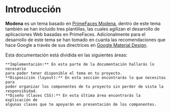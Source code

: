 # Introducción

**Modena** es un tema basado en [PrimeFaces Modena](https://www.primefaces.org/eos/modena),
 dentro de este tema también se han incluido tres plantillas, las cuales
 agilizan el desarrollo de aplicaciones Web basadas en PrimeFaces.
 Adicionalmente para el desarrollo de este tema se han tomado en cuanta las
 recomendaciones que hace Google a través de sus directrices en [Google Material Design](https://www.google.com/design/spec/material-design/introduction.html).

Esta documentación está dividida en las siguientes áreas:

    **Implementación:** En esta parte de la documentación hallarás lo necesario
    para poder tener disponible el tema en tu proyecto.
    **Disposición (layout):** En esta sección encontrarás lo que necesitas para
    poder organizar los componentes de tu proyecto sin perder de vista la
    responsibidad.
    **Diseño (Clases CSS):** En esta última área encontrarás la explicación de
    algunas clases que te apoyarán en presentación de los componentes.
